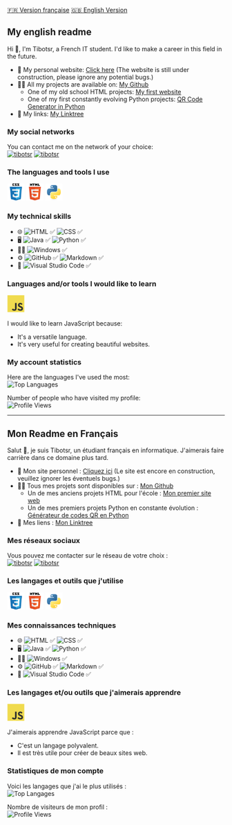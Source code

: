 [🇫🇷 Version française](#french-readme)
[🇬🇧 English Version](#english-readme)

<a name="english-readme"></a>
## My english readme

Hi 👋, I'm Tibotsr, a French IT student. I'd like to make a career in this field in the future.

* 📝 My personal website: [Click here](https://tibotsr.github.io) (The website is still under construction, please ignore any potential bugs.)
* 👨‍💻 All my projects are available on: [My Github](https://github.com/tibotsr)
    * One of my old school HTML projects: [My first website](https://tesla.tibotsr.repl.co)
    * One of my first constantly evolving Python projects: [QR Code Generator in Python](https://github.com/TiboTsr/generateur-QRcode)
* 📄 My links: [My Linktree](https://linktr.ee/tibotsr)

### My social networks

<p align="left">You can contact me on the network of your choice:
<br>
<a href="https://instagram.com/tibo.tsr_" target="blank"><img src="https://raw.githubusercontent.com/rahuldkjain/github-profile-readme-generator/master/src/images/icons/Social/instagram.svg" alt="tibotsr" height="30" width="40" /></a>
<a href="https://discord.com/users/476420730989445130" target="blank"><img src="https://raw.githubusercontent.com/rahuldkjain/github-profile-readme-generator/master/src/images/icons/Social/discord.svg" alt="tibotsr" height="30" width="40" /></a></br>
</p>

### The languages and tools I use

<p align="left">
  <img src="https://raw.githubusercontent.com/devicons/devicon/master/icons/css3/css3-original-wordmark.svg" alt="css3" width="40" height="40"/>
  <img src="https://raw.githubusercontent.com/devicons/devicon/master/icons/html5/html5-original-wordmark.svg" alt="html5" width="40" height="40"/>
  <img src="https://raw.githubusercontent.com/devicons/devicon/master/icons/python/python-original.svg" alt="python" width="40" height="40"/>
</p>

### My technical skills

- 🌐 
  ![HTML](https://img.shields.io/badge/-HTML-333333?style=flat-square&logo=HTML5) ✅
  ![CSS](https://img.shields.io/badge/-CSS-333333?style=flat-square&logo=CSS3&logoColor=1572B6) ✅
- 🖥️ 
  ![Java](https://img.shields.io/badge/-Java-333333?style=flat-square&logo=java) ✅
  ![Python](https://img.shields.io/badge/-Python-333333?style=flat-square&logo=python) ✅
- 👨‍💻 
  ![Windows](https://img.shields.io/badge/-Windows-333333?style=flat-square&logo=windows) ✅
- ⚙️ 
  ![GitHub](https://img.shields.io/badge/-GitHub-333333?style=flat-square&logo=github) ✅
  ![Markdown](https://img.shields.io/badge/-Markdown-333333?style=flat-square&logo=markdown) ✅
- 🔧 
  ![Visual Studio Code](https://img.shields.io/badge/-Visual%20Studio%20Code-333333?style=flat-square&logo=visual-studio-code&logoColor=007ACC) ✅

### Languages and/or tools I would like to learn

<a href="https://developer.mozilla.org/en-US/docs/Web/JavaScript" target="_blank"><img src="https://raw.githubusercontent.com/devicons/devicon/master/icons/javascript/javascript-original.svg" alt="javascript" width="40" height="40"/></a>

I would like to learn JavaScript because:
* It's a versatile language.
* It's very useful for creating beautiful websites.

### My account statistics

Here are the languages I've used the most:<br>
![Top Languages](https://github-readme-stats.vercel.app/api/top-langs/?username=tibotsr&show_icons=true&locale=en&layout=compact)

Number of people who have visited my profile:<br>
![Profile Views](https://profile-counter.glitch.me/Tibotsr/count.svg)

---

<a name="french-readme"></a>
## Mon Readme en Français


Salut 👋, je suis Tibotsr, un étudiant français en informatique. J'aimerais faire carrière dans ce domaine plus tard.

* 📝 Mon site personnel : [Cliquez ici](https://tibotsr.github.io) (Le site est encore en construction, veuillez ignorer les éventuels bugs.)
* 👨‍💻 Tous mes projets sont disponibles sur : [Mon Github](https://github.com/tibotsr)
    * Un de mes anciens projets HTML pour l'école : [Mon premier site web](https://tesla.tibotsr.repl.co)
    * Un de mes premiers projets Python en constante évolution : [Générateur de codes QR en Python](https://github.com/TiboTsr/generateur-QRcode)
* 📄 Mes liens : [Mon Linktree](https://linktr.ee/tibotsr)

### Mes réseaux sociaux

<p align="left">Vous pouvez me contacter sur le réseau de votre choix :
<br>
<a href="https://instagram.com/tibo.tsr_" target="blank"><img src="https://raw.githubusercontent.com/rahuldkjain/github-profile-readme-generator/master/src/images/icons/Social/instagram.svg" alt="tibotsr" height="30" width="40" /></a>
<a href="https://discord.com/users/476420730989445130" target="blank"><img src="https://raw.githubusercontent.com/rahuldkjain/github-profile-readme-generator/master/src/images/icons/Social/discord.svg" alt="tibotsr" height="30" width="40" /></a></br>
</p>

### Les langages et outils que j'utilise

<p align="left">
  <img src="https://raw.githubusercontent.com/devicons/devicon/master/icons/css3/css3-original-wordmark.svg" alt="css3" width="40" height="40"/>
  <img src="https://raw.githubusercontent.com/devicons/devicon/master/icons/html5/html5-original-wordmark.svg" alt="html5" width="40" height="40"/>
  <img src="https://raw.githubusercontent.com/devicons/devicon/master/icons/python/python-original.svg" alt="python" width="40" height="40"/>
</p>

### Mes connaissances techniques

- 🌐 
  ![HTML](https://img.shields.io/badge/-HTML-333333?style=flat-square&logo=HTML5) ✅
  ![CSS](https://img.shields.io/badge/-CSS-333333?style=flat-square&logo=CSS3&logoColor=1572B6) ✅
- 🖥️ 
  ![Java](https://img.shields.io/badge/-Java-333333?style=flat-square&logo=java) ✅
  ![Python](https://img.shields.io/badge/-Python-333333?style=flat-square&logo=python) ✅
- 👨‍💻 
  ![Windows](https://img.shields.io/badge/-Windows-333333?style=flat-square&logo=windows) ✅
- ⚙️ 
  ![GitHub](https://img.shields.io/badge/-GitHub-333333?style=flat-square&logo=github) ✅
  ![Markdown](https://img.shields.io/badge/-Markdown-333333?style=flat-square&logo=markdown) ✅
- 🔧 
  ![Visual Studio Code](https://img.shields.io/badge/-Visual%20Studio%20Code-333333?style=flat-square&logo=visual-studio-code&logoColor=007ACC) ✅

### Les langages et/ou outils que j'aimerais apprendre

<a href="https://developer.mozilla.org/en-US/docs/Web/JavaScript" target="_blank"><img src="https://raw.githubusercontent.com/devicons/devicon/master/icons/javascript/javascript-original.svg" alt="javascript" width="40" height="40"/></a>

J'aimerais apprendre JavaScript parce que :
* C'est un langage polyvalent.
* Il est très utile pour créer de beaux sites web.

### Statistiques de mon compte

Voici les langages que j'ai le plus utilisés :<br>
![Top Langages](https://github-readme-stats.vercel.app/api/top-langs/?username=tibotsr&show_icons=true&locale=en&layout=compact)

Nombre de visiteurs de mon profil :<br>
![Profile Views](https://profile-counter.glitch.me/Tibotsr/count.svg)

